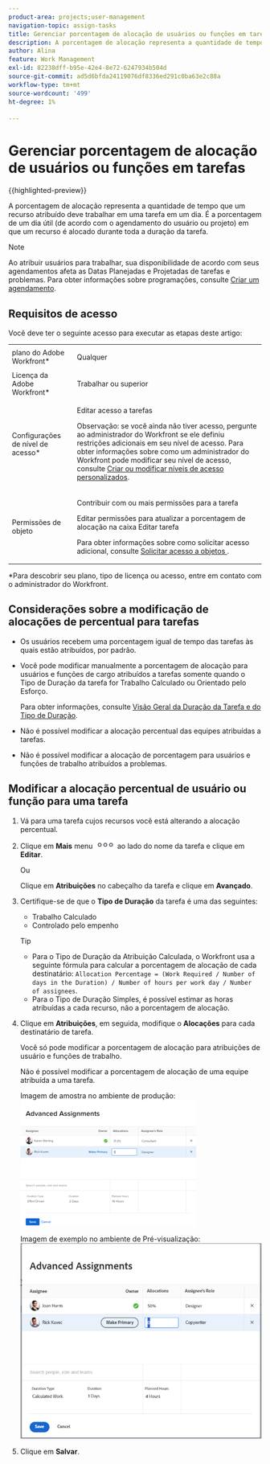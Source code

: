 ```yaml
---
product-area: projects;user-management
navigation-topic: assign-tasks
title: Gerenciar porcentagem de alocação de usuários ou funções em tarefas
description: A porcentagem de alocação representa a quantidade de tempo que um recurso atribuído deve trabalhar em uma tarefa em um dia. É a porcentagem de um dia útil (de acordo com o agendamento do usuário ou projeto) em que um recurso é alocado durante toda a duração da tarefa.
author: Alina
feature: Work Management
exl-id: 82238dff-b95e-42e4-8e72-6247934b504d
source-git-commit: ad5d6bfda24119076df8336ed291c0ba63e2c88a
workflow-type: tm+mt
source-wordcount: '499'
ht-degree: 1%

---
```


# Gerenciar porcentagem de alocação de usuários ou funções em tarefas

{{highlighted-preview}}

A porcentagem de alocação representa a quantidade de tempo que um recurso atribuído deve trabalhar em uma tarefa em um dia. É a porcentagem de um dia útil (de acordo com o agendamento do usuário ou projeto) em que um recurso é alocado durante toda a duração da tarefa.

>[!NOTE]
>
>Ao atribuir usuários para trabalhar, sua disponibilidade de acordo com seus agendamentos afeta as Datas Planejadas e Projetadas de tarefas e problemas. Para obter informações sobre programações, consulte [Criar um agendamento](../../../administration-and-setup/set-up-workfront/configure-timesheets-schedules/create-schedules.md).

## Requisitos de acesso

Você deve ter o seguinte acesso para executar as etapas deste artigo:

<table style="table-layout:auto"> 
 <col> 
 <col> 
 <tbody> 
  <tr> 
   <td role="rowheader">plano do Adobe Workfront*</td> 
   <td> <p>Qualquer</p> </td> 
  </tr> 
  <tr> 
   <td role="rowheader">Licença da Adobe Workfront*</td> 
   <td> <p>Trabalhar ou superior</p> </td> 
  </tr> 
  <tr> 
   <td role="rowheader">Configurações de nível de acesso*</td> 
   <td> <p>Editar acesso a tarefas</p> <p>Observação: se você ainda não tiver acesso, pergunte ao administrador do Workfront se ele definiu restrições adicionais em seu nível de acesso. Para obter informações sobre como um administrador do Workfront pode modificar seu nível de acesso, consulte <a href="../../../administration-and-setup/add-users/configure-and-grant-access/create-modify-access-levels.md" class="MCXref xref">Criar ou modificar níveis de acesso personalizados</a>.</p> </td> 
  </tr> 
  <tr> 
   <td role="rowheader">Permissões de objeto</td> 
   <td> <p>Contribuir com ou mais permissões para a tarefa</p> <p>Editar permissões para atualizar a porcentagem de alocação na caixa Editar tarefa</p> <p>Para obter informações sobre como solicitar acesso adicional, consulte <a href="../../../workfront-basics/grant-and-request-access-to-objects/request-access.md" class="MCXref xref">Solicitar acesso a objetos </a>.</p> </td> 
  </tr> 
 </tbody> 
</table>

&#42;Para descobrir seu plano, tipo de licença ou acesso, entre em contato com o administrador do Workfront.

## Considerações sobre a modificação de alocações de percentual para tarefas

* Os usuários recebem uma porcentagem igual de tempo das tarefas às quais estão atribuídos, por padrão.
* Você pode modificar manualmente a porcentagem de alocação para usuários e funções de cargo atribuídos a tarefas somente quando o Tipo de Duração da tarefa for Trabalho Calculado ou Orientado pelo Esforço.

  Para obter informações, consulte [Visão Geral da Duração da Tarefa e do Tipo de Duração](../../../manage-work/tasks/taskdurtn/task-duration-and-duration-type.md).

* Não é possível modificar a alocação percentual das equipes atribuídas a tarefas.
* Não é possível modificar a alocação de porcentagem para usuários e funções de trabalho atribuídos a problemas.

## Modificar a alocação percentual de usuário ou função para uma tarefa

1. Vá para uma tarefa cujos recursos você está alterando a alocação percentual.
1. Clique em **Mais** menu ![](assets/qs-more-icon-on-an-object.png) ao lado do nome da tarefa e clique em **Editar**.

   Ou

   Clique em **Atribuições** no cabeçalho da tarefa e clique em **Avançado**.

1. Certifique-se de que o **Tipo de Duração** da tarefa é uma das seguintes:

   * Trabalho Calculado
   * Controlado pelo empenho

   >[!TIP]
   >
   >* Para o Tipo de Duração da Atribuição Calculada, o Workfront usa a seguinte fórmula para calcular a porcentagem de alocação de cada destinatário: `Allocation Percentage = (Work Required / Number of days in the Duration) / Number of hours per work day / Number of assignees`.
   >* Para o Tipo de Duração Simples, é possível estimar as horas atribuídas a cada recurso, não a porcentagem de alocação.

1. Clique em **Atribuições**, em seguida, modifique o **Alocações** para cada destinatário de tarefa.

   Você só pode modificar a porcentagem de alocação para atribuições de usuário e funções de trabalho.

   Não é possível modificar a porcentagem de alocação de uma equipe atribuída a uma tarefa.

   Imagem de amostra no ambiente de produção:
   ![](assets/qs-advanced-assignments-box-with-duration-type-and-duration-350x251.png)

   <span class="preview">Imagem de exemplo no ambiente de Pré-visualização:</span>
   ![Modificar porcentagem de alocação](assets/advanced-assignments-allocation-percentage.png)

1. Clique em **Salvar**.

